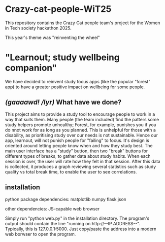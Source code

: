 # Crazy-cat-people-WiT25

This repository contains the Crazy Cat people team's project for the Women in Tech society hackathon 2025.

This year's theme was "reinventing the wheel"

# "Learnout; study wellbeing companion"
We have decided to reinvent study focus apps (like the popular "forest" app) to have a greater positive impact on wellbeing for some people.


## _(gaaaawd! /lyr)_ What have we done?

This project aims to provide a study tool to encourage people to work in a way that suits them.
Many people (the team included) find the patters some study helpers promote unhealthy; Forest, for example, punishes you if you do nnot work for as long as you planned. This is unhelpful for those with a disability, as prioritising study over our needs is not sustainable.
Hence our app, learnout, will not punish people for "failing" to focus. It's design is oriented around letting people know when and how they study best.
The main user interface has a "study" button, then two "break" buttons for different types of breaks, to gather data about study habits. When each session is over, the user will rate how they felt in that session.
After this data is collected, it produces a graph reviewing several statistics such as study quality vs total break time, to enable the user to see correlations.

## installation

python package dependencies:
  matplotlib
  numpy
  flask
  json

other dependencies:
  JS-capable web browser

Simply run "python web.py" in the installation directory.
The program's output should contain the line "running on http://--IP ADDRESS--". Typically, this is 127.0.0.1:5000.
Just copy/paste the address into a modern web borwser to open the program.
